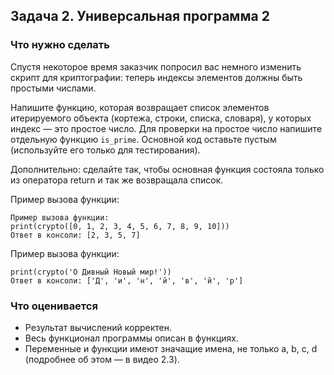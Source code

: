 ## Задача 2. Универсальная программа 2
### Что нужно сделать
Спустя некоторое время заказчик попросил вас немного изменить скрипт для криптографии:
теперь индексы элементов должны быть простыми числами.

Напишите функцию, которая возвращает список элементов итерируемого объекта (кортежа, строки, списка, словаря),
у которых индекс — это простое число. Для проверки на простое число напишите отдельную функцию `is_prime`.
Основной код оставьте пустым (используйте его только для тестирования).

Дополнительно: сделайте так, чтобы основная функция состояла только из оператора return и так же возвращала список.

Пример вызова функции:

```
Пример вызова функции:
print(crypto([0, 1, 2, 3, 4, 5, 6, 7, 8, 9, 10]))
Ответ в консоли: [2, 3, 5, 7]
```

Пример вызова функции:

```
print(crypto('О Дивный Новый мир!'))
Ответ в консоли: ['Д', 'и', 'н', 'й', 'в', 'й', 'р']
```
### Что оценивается
- Результат вычислений корректен.
- Весь функционал программы описан в функциях.
- Переменные и функции имеют значащие имена, не только a, b, c, d (подробнее об этом — в видео 2.3).
